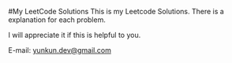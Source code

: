 #My LeetCode Solutions
This is my Leetcode Solutions. There is a explanation for each problem.

I will appreciate it if this is helpful to you.

E-mail: yunkun.dev@gmail.com
